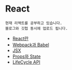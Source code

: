 # React

```
현재 리액트를 공부하고 있습니다.
블로그와 깃헙 동시에 업로드 됩니다.
```

- [React란](https://github.com/Jeong-Hyowon/React/blob/main/React%EB%9E%80.md)
- [Webpack과 Babel](https://github.com/Jeong-Hyowon/React/blob/main/Webpack%EA%B3%BC%20Babel.md)
- [JSX](https://github.com/Jeong-Hyowon/React/blob/main/JSX.md)
- [Props와 State](https://github.com/Jeong-Hyowon/React/blob/main/Props%EC%99%80%20State.md)
- [LifeCycle API]()
